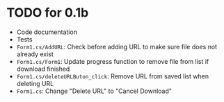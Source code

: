 # TODO for 0.1b
- Code documentation
- Tests
- `Form1.cs/AddURL`: Check before adding URL to make sure file does not already exist
- `Form1.cs/Form1`: Update progress function to remove file from list if download finished
- `Form1.cs/deleteURLButon_click`: Remove URL from saved list when deleting URL
- `Form1.cs`: Change "Delete URL" to "Cancel Download"